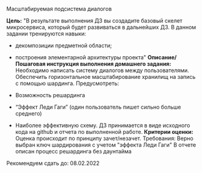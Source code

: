 Масштабируемая подсистема диалогов

**Цель:**
"В результате выполнения ДЗ вы создадите базовый скелет микросервиса, который будет развиваться в дальнейших ДЗ.
В данном задании тренируются навыки:

* декомпозиции предметной области;
* построения элементарной архитектуры проекта"
**Описание/Пошаговая инструкция выполнения домашнего задания:**
Необходимо написать систему диалогов между пользователями. Обеспечить горизонтальное масштабирование хранилищ на запись с помощью шардинга. Предусмотреть:

* Возможность решардинга
* “Эффект Леди Гаги” (один пользователь пишет сильно больше среднего)
* Наиболее эффективную схему. ДЗ принимается в виде исходного кода на github и отчета по выполненной работе.
**Критерии оценки:**
Оценка происходит по принципу зачет/незачет.
Требования:
Верно выбран ключ шардирования с учетом "эффекта Леди Гаги"
В отчете описан процесс решардинга без даунтайма

Рекомендуем сдать до: 08.02.2022